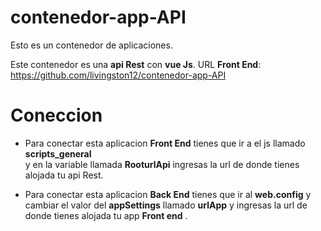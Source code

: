 # contenedor-app-API

Esto es un contenedor de aplicaciones.

Este contenedor es una **api Rest** con  **vue Js**.
URL **Front End**: https://github.com/livingston12/contenedor-app-API

# Coneccion
* Para conectar esta aplicacion **Front End** tienes que ir a el js llamado **scripts_general**  
y en la variable llamada **RooturlApi** ingresas la url de donde tienes alojada tu api Rest.

* Para conectar esta aplicacion **Back End** tienes que ir al **web.config** y cambiar el valor
del **appSettings** llamado **urlApp** y ingresas la url de donde tienes alojada tu app **Front
end** .

